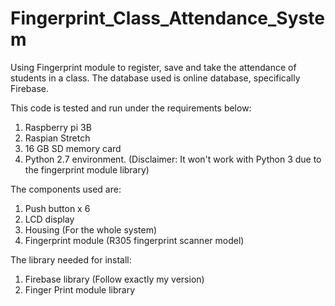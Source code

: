 # Fingerprint_Class_Attendance_System
 Using Fingerprint module to register, save and take the attendance of students in a class. The database used is online database, specifically Firebase.
 
 This code is tested and run under the requirements below:
 1. Raspberry pi 3B
 2. Raspian Stretch
 3. 16 GB SD memory card
 4. Python 2.7 environment. (Disclaimer: It won't work with Python 3 due to the fingerprint module library)
 
 The components used are:
 1. Push button x 6
 2. LCD display
 3. Housing (For the whole system)
 4. Fingerprint module (R305 fingerprint scanner model)
 
 The library needed for install:
 1. Firebase library (Follow exactly my version)
 2. Finger Print module library
